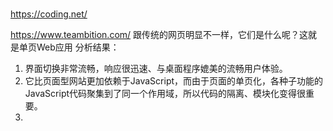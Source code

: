 # 
https://coding.net/

https://www.teambition.com/
跟传统的网页明显不一样，它们是什么呢？这就是单页Web应用
分析结果：
1. 界面切换非常流畅，响应很迅速、与桌面程序媲美的流畅用户体验。
2. 它比页面型网站更加依赖于JavaScript，而由于页面的单页化，各种子功能的JavaScript代码聚集到了同一个作用域，所以代码的隔离、模块化变得很重要。
3. 

